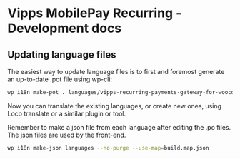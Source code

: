 # Vipps MobilePay Recurring - Development docs

## Updating language files

The easiest way to update language files is to first and foremost generate an up-to-date .pot file using wp-cli:

```bash
wp i18n make-pot . languages/vipps-recurring-payments-gateway-for-woocommerce.pot --exclude=node_modules,assets/build
```

Now you can translate the existing languages, or create new ones, using Loco translate or a similar plugin or tool.

Remember to make a json file from each language after editing the .po files. The json files are used by the front-end.

```bash
wp i18n make-json languages --no-purge --use-map=build.map.json
```
